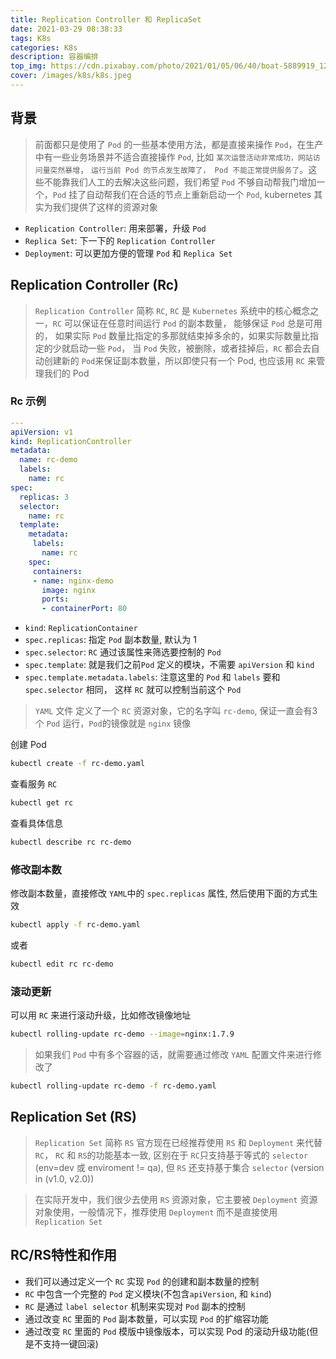```yaml
---
title: Replication Controller 和 ReplicaSet
date: 2021-03-29 08:38:33
tags: K8s
categories: K8s
description: 容器编排
top_img: https://cdn.pixabay.com/photo/2021/01/05/06/40/boat-5889919_1280.png
cover: /images/k8s/k8s.jpeg
---
```

## 背景

> 前面都只是使用了 `Pod` 的一些基本使用方法，都是直接来操作 `Pod`，在生产中有一些业务场景并不适合直接操作 `Pod`, 比如 `某次运营活动非常成功，网站访问量突然暴增`， `运行当前 Pod 的节点发生故障了， Pod 不能正常提供服务了`。这些不能靠我们人工的去解决这些问题，我们希望 `Pod` 不够自动帮我门增加一个，`Pod` 挂了自动帮我们在合适的节点上重新启动一个 `Pod`, kubernetes 其实为我们提供了这样的资源对象

* `Replication Controller`: 用来部署，升级 `Pod`
* `Replica Set`: 下一下的 `Replication Controller`
* `Deployment`: 可以更加方便的管理 `Pod` 和 `Replica Set`

## Replication Controller (Rc)

> `Replication Controller` 简称 `RC`, `RC` 是 `Kubernetes` 系统中的核心概念之一，`RC` 可以保证在任意时间运行 `Pod` 的副本数量， 能够保证 `Pod` 总是可用的， 如果实际 `Pod` 数量比指定的多那就结束掉多余的，如果实际数量比指定的少就启动一些 `Pod`， 当 `Pod` 失败，被删除，或者挂掉后，`RC` 都会去自动创建新的 `Pod`来保证副本数量，所以即使只有一个 Pod, 也应该用 `RC` 来管理我们的 Pod 

### Rc 示例

```yaml
---
apiVersion: v1
kind: ReplicationController
metadata:
  name: rc-demo
  labels:
    name: rc
spec:
  replicas: 3
  selector:
    name: rc
  template:
    metadata:
     labels:
       name: rc
    spec:
     containers:
     - name: nginx-demo
       image: nginx
       ports:
       - containerPort: 80
```

* `kind`: `ReplicationContainer`
* `spec.replicas`: 指定 `Pod` 副本数量, 默认为 1
* `spec.selector`: `RC` 通过该属性来筛选要控制的 `Pod`
* `spec.template`: 就是我们之前`Pod` 定义的模块，不需要 `apiVersion` 和 `kind`
* `spec.template.metadata.labels`: 注意这里的 `Pod` 和 `labels` 要和 `spec.selector` 相同， 这样 `RC` 就可以控制当前这个 `Pod`

> `YAML` 文件 定义了一个 `RC` 资源对象，它的名字叫 `rc-demo`, 保证一直会有3个 `Pod` 运行，`Pod`的镜像就是 `nginx` 镜像

创建 Pod

```bash
kubectl create -f rc-demo.yaml
```

查看服务 `RC`

```bash
kubectl get rc
```

查看具体信息

```bash
kubectl describe rc rc-demo
```

### 修改副本数

修改副本数量，直接修改 `YAML`中的 `spec.replicas` 属性, 然后使用下面的方式生效

```bash
kubectl apply -f rc-demo.yaml
```

或者

```bash
kubectl edit rc rc-demo
```

### 滚动更新

可以用 `RC` 来进行滚动升级，比如修改镜像地址

```bash
kubectl rolling-update rc-demo --image=nginx:1.7.9
```

> 如果我们 `Pod` 中有多个容器的话，就需要通过修改 `YAML` 配置文件来进行修改了

```bash
kubectl rolling-update rc-demo -f rc-demo.yaml
```

## Replication Set (RS)

> `Replication Set` 简称 `RS` 官方现在已经推荐使用 `RS` 和 `Deployment` 来代替 `RC`， `RC` 和 `RS`的功能基本一致, 区别在于 `RC`只支持基于等式的 `selector` (env=dev 或 enviroment != qa), 但 `RS` 还支持基于集合 `selector` (version in (v1.0, v2.0))

> 在实际开发中，我们很少去使用 `RS` 资源对象，它主要被 `Deployment` 资源对象使用，一般情况下，推荐使用 `Deployment` 而不是直接使用 `Replication Set`

## RC/RS特性和作用

* 我们可以通过定义一个 `RC` 实现 `Pod` 的创建和副本数量的控制
* `RC` 中包含一个完整的 `Pod` 定义模块(不包含`apiVersion`, 和 `kind`)
* `RC` 是通过 `label selector` 机制来实现对 `Pod` 副本的控制
* 通过改变 `RC` 里面的 `Pod` 副本数量，可以实现 `Pod` 的扩缩容功能
* 通过改变 `RC` 里面的 `Pod` 模版中镜像版本，可以实现 Pod 的滚动升级功能(但是不支持一键回滚)